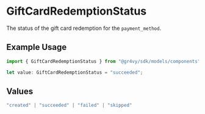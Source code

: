 # GiftCardRedemptionStatus

The status of the gift card redemption for the `payment_method`.

## Example Usage

```typescript
import { GiftCardRedemptionStatus } from "@gr4vy/sdk/models/components";

let value: GiftCardRedemptionStatus = "succeeded";
```

## Values

```typescript
"created" | "succeeded" | "failed" | "skipped"
```